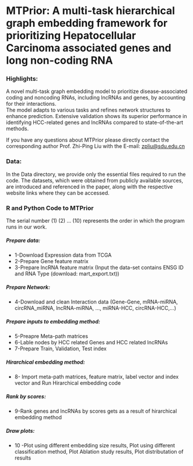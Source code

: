 # MTPrior: A multi-task hierarchical graph embedding framework for prioritizing Hepatocellular Carcinoma associated genes and long non-coding RNA

### Highlights:
A novel multi-task graph embedding model to prioritize disease-associated coding and noncoding RNAs, including lncRNAs and genes, by accounting for their interactions.  
The model adapts to various tasks and refines network structures to enhance prediction. 
Extensive validation shows its superior performance in identifying HCC-related genes and lncRNAs compared to state-of-the-art methods.

If you have any questions about MTPrior please directly contact the corresponding author Prof. Zhi-Ping Liu with the E-mail: zpliu@sdu.edu.cn

### Data:
In the Data directory, we provide only the essential files required to run the code. 
The datasets, which were obtained from publicly available sources, are introduced and referenced in the paper, along with the respective website links where they can be accessed.

### R and Python Code to MTPrior 
The serial number (1) (2) ... (10) represents the order in which the program runs in our work.

##### Prepare data:
*	1-Download Expression data from TCGA
*	2-Prepare Gene feature matrix
*	3-Prepare lncRNA feature matrix (Input the data-set contains ENSG ID and RNA Type (download: mart_export.txt))

##### Prepare Network:
*	4-Download and clean Interaction data (Gene-Gene, mRNA-miRNA, circRNA_miRNA, lncRNA-miRNA, ..., miRNA-HCC, circRNA-HCC,...)
	
##### Prepare inputs to embedding method:
*	5-Preapre Meta-path matrices
*	6-Lable nodes by HCC related Genes and HCC related lncRNAs
*	7-Prepare Train, Validation, Test index

##### Hirarchical embedding method:
*	8- Import meta-path matrices, feature matrix, label vector and index vector and 
		Run Hirarchical embedding code 

##### Rank by scores:
*	9-Rank genes and lncRNAs by scores gets as a result of hirarchical embedding method

##### Draw plots:
*	10 -Plot using different embedding size results, 
		Plot using different classification method, 
		Plot Ablation study results, 
		Plot distributation of results

